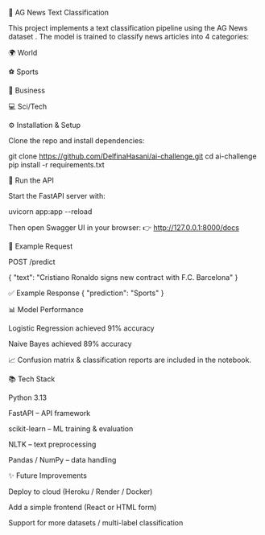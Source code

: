 📰 AG News Text Classification

This project implements a text classification pipeline using the AG News dataset
.
The model is trained to classify news articles into 4 categories:

🌍 World

⚽ Sports

💼 Business

💻 Sci/Tech


⚙️ Installation & Setup

Clone the repo and install dependencies:

git clone https://github.com/DelfinaHasani/ai-challenge.git
cd ai-challenge
pip install -r requirements.txt

🚀 Run the API

Start the FastAPI server with:

uvicorn app:app --reload


Then open Swagger UI in your browser:
👉 http://127.0.0.1:8000/docs

📌 Example Request

POST /predict

{
  "text": "Cristiano Ronaldo signs new contract with F.C. Barcelona"
}

✅ Example Response
{
  "prediction": "Sports"
}

📊 Model Performance

Logistic Regression achieved 91% accuracy

Naive Bayes achieved 89% accuracy

📈 Confusion matrix & classification reports are included in the notebook.

📚 Tech Stack

Python 3.13

FastAPI – API framework

scikit-learn – ML training & evaluation

NLTK – text preprocessing

Pandas / NumPy – data handling

✨ Future Improvements

Deploy to cloud (Heroku / Render / Docker)

Add a simple frontend (React or HTML form)

Support for more datasets / multi-label classification